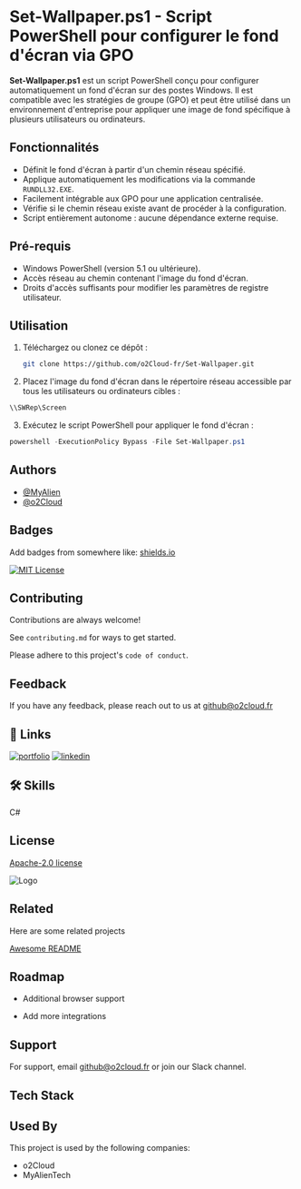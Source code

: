 # Set-Wallpaper.ps1 - Script PowerShell pour configurer le fond d'écran via GPO

**Set-Wallpaper.ps1** est un script PowerShell conçu pour configurer automatiquement un fond d'écran sur des postes Windows. Il est compatible avec les stratégies de groupe (GPO) et peut être utilisé dans un environnement d'entreprise pour appliquer une image de fond spécifique à plusieurs utilisateurs ou ordinateurs.

## Fonctionnalités

- Définit le fond d'écran à partir d'un chemin réseau spécifié.
- Applique automatiquement les modifications via la commande `RUNDLL32.EXE`.
- Facilement intégrable aux GPO pour une application centralisée.
- Vérifie si le chemin réseau existe avant de procéder à la configuration.
- Script entièrement autonome : aucune dépendance externe requise.

## Pré-requis

- Windows PowerShell (version 5.1 ou ultérieure).
- Accès réseau au chemin contenant l'image du fond d'écran.
- Droits d'accès suffisants pour modifier les paramètres de registre utilisateur.

## Utilisation

1. Téléchargez ou clonez ce dépôt :
   ```bash
   git clone https://github.com/o2Cloud-fr/Set-Wallpaper.git
   ```
  2. Placez l'image du fond d'écran dans le répertoire réseau accessible par tous les utilisateurs ou ordinateurs cibles :
   ```bash
\\SWRep\Screen
   ```
 3. Exécutez le script PowerShell pour appliquer le fond d'écran :

```powershell
powershell -ExecutionPolicy Bypass -File Set-Wallpaper.ps1
```

## Authors

- [@MyAlien](https://www.github.com/MyAlien)
- [@o2Cloud](https://www.github.com/o2Cloud-fr )

## Badges

Add badges from somewhere like: [shields.io](https://shields.io/)

[![MIT License](https://img.shields.io/badge/License-o2Cloud-yellow.svg)]()


## Contributing

Contributions are always welcome!

See `contributing.md` for ways to get started.

Please adhere to this project's `code of conduct`.


## Feedback

If you have any feedback, please reach out to us at github@o2cloud.fr


## 🔗 Links
[![portfolio](https://img.shields.io/badge/my_portfolio-000?style=for-the-badge&logo=ko-fi&logoColor=white)](https://vcard.o2cloud.fr/)
[![linkedin](https://img.shields.io/badge/linkedin-0A66C2?style=for-the-badge&logo=linkedin&logoColor=white)](https://www.linkedin.com/in/remi-simier-2b30142a1/)


## 🛠 Skills
C#


## License

[Apache-2.0 license](https://github.com/o2Cloud-fr/Set-Wallpaper/blob/main/LICENSE)


![Logo](https://o2cloud.fr/logo/o2Cloud.png)


## Related

Here are some related projects

[Awesome README](https://github.com/o2Cloud-fr/Set-Wallpaper/blob/main/README.md)


## Roadmap

- Additional browser support

- Add more integrations


## Support

For support, email github@o2cloud.fr or join our Slack channel.


## Tech Stack

## Used By

This project is used by the following companies:

- o2Cloud
- MyAlienTech

